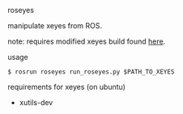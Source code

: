 roseyes

manipulate xeyes from ROS.

note: requires modified xeyes build found [here](https://github.com/mt-caret/xeyes).

usage

```
$ rosrun roseyes run_roseyes.py $PATH_TO_XEYES
```

requirements for xeyes (on ubuntu)

- xutils-dev
